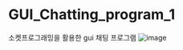 # GUI_Chatting_program_1
소켓프로그래밍을 활용한 gui 채팅 프로그램 
![image](https://user-images.githubusercontent.com/66203019/106277678-d55c6100-627c-11eb-9182-cfe6398c485e.png)
